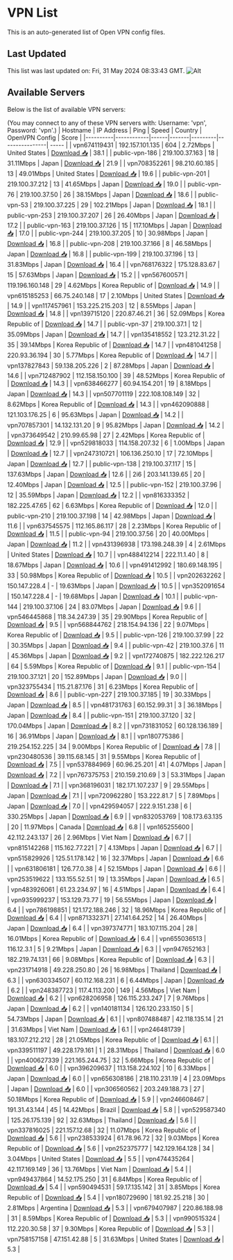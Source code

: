 # VPN List

This is an auto-generated list of Open VPN config files.

## Last Updated

This list was last updated on: Fri, 31 May 2024 08:33:43 GMT.
![Alt](https://repobeats.axiom.co/api/embed/186b98318ef1479477931607c1ad7d823f12451f.svg "Repobeats analytics image")

## Available Servers

Below is the list of available VPN servers:

(You may connect to any of these VPN servers with: Username: 'vpn', Password: 'vpn'.)
| Hostname | IP Address | Ping | Speed | Country | OpenVPN Config | Score |
|----------|------------|------|-------|---------|----------------| ----- |
| vpn674119431 | 192.157.101.135 | 604 | 2.72Mbps | United States | [Download 📥](./configs/server_0_US.ovpn) | 38.1 |
| public-vpn-186 | 219.100.37.163 | 18 | 31.11Mbps | Japan | [Download 📥](./configs/server_1_JP.ovpn) | 21.9 |
| vpn708352261 | 98.210.60.185 | 13 | 49.01Mbps | United States | [Download 📥](./configs/server_2_US.ovpn) | 19.6 |
| public-vpn-201 | 219.100.37.212 | 13 | 41.65Mbps | Japan | [Download 📥](./configs/server_3_JP.ovpn) | 19.0 |
| public-vpn-76 | 219.100.37.50 | 26 | 38.15Mbps | Japan | [Download 📥](./configs/server_4_JP.ovpn) | 18.6 |
| public-vpn-53 | 219.100.37.225 | 29 | 102.21Mbps | Japan | [Download 📥](./configs/server_5_JP.ovpn) | 18.1 |
| public-vpn-253 | 219.100.37.207 | 26 | 26.40Mbps | Japan | [Download 📥](./configs/server_6_JP.ovpn) | 17.2 |
| public-vpn-163 | 219.100.37.126 | 15 | 117.10Mbps | Japan | [Download 📥](./configs/server_7_JP.ovpn) | 17.0 |
| public-vpn-244 | 219.100.37.205 | 10 | 30.98Mbps | Japan | [Download 📥](./configs/server_8_JP.ovpn) | 16.8 |
| public-vpn-208 | 219.100.37.166 | 8 | 46.58Mbps | Japan | [Download 📥](./configs/server_9_JP.ovpn) | 16.8 |
| public-vpn-199 | 219.100.37.196 | 13 | 31.83Mbps | Japan | [Download 📥](./configs/server_10_JP.ovpn) | 16.4 |
| vpn768176322 | 175.128.83.67 | 15 | 57.63Mbps | Japan | [Download 📥](./configs/server_11_JP.ovpn) | 15.2 |
| vpn567600571 | 119.196.160.148 | 29 | 4.62Mbps | Korea Republic of | [Download 📥](./configs/server_12_KR.ovpn) | 14.9 |
| vpn615185253 | 66.75.240.148 | 17 | 2.10Mbps | United States | [Download 📥](./configs/server_13_US.ovpn) | 14.9 |
| vpn117457961 | 153.225.215.203 | 12 | 8.55Mbps | Japan | [Download 📥](./configs/server_14_JP.ovpn) | 14.8 |
| vpn139715120 | 220.87.46.21 | 36 | 52.09Mbps | Korea Republic of | [Download 📥](./configs/server_15_KR.ovpn) | 14.7 |
| public-vpn-37 | 219.100.37.1 | 12 | 35.09Mbps | Japan | [Download 📥](./configs/server_16_JP.ovpn) | 14.7 |
| vpn135418552 | 123.212.31.22 | 35 | 39.14Mbps | Korea Republic of | [Download 📥](./configs/server_17_KR.ovpn) | 14.7 |
| vpn481041258 | 220.93.36.194 | 30 | 5.77Mbps | Korea Republic of | [Download 📥](./configs/server_18_KR.ovpn) | 14.7 |
| vpn137827843 | 59.138.205.226 | 2 | 87.28Mbps | Japan | [Download 📥](./configs/server_19_JP.ovpn) | 14.6 |
| vpn712487902 | 112.158.150.100 | 39 | 48.52Mbps | Korea Republic of | [Download 📥](./configs/server_20_KR.ovpn) | 14.3 |
| vpn638466277 | 60.94.154.201 | 19 | 8.18Mbps | Japan | [Download 📥](./configs/server_21_JP.ovpn) | 14.3 |
| vpn507701119 | 222.108.108.149 | 32 | 8.62Mbps | Korea Republic of | [Download 📥](./configs/server_22_KR.ovpn) | 14.3 |
| vpn462090888 | 121.103.176.25 | 6 | 95.63Mbps | Japan | [Download 📥](./configs/server_23_JP.ovpn) | 14.2 |
| vpn707857301 | 14.132.131.20 | 9 | 95.82Mbps | Japan | [Download 📥](./configs/server_24_JP.ovpn) | 14.2 |
| vpn373649542 | 210.99.65.98 | 27 | 2.42Mbps | Korea Republic of | [Download 📥](./configs/server_25_KR.ovpn) | 12.9 |
| vpn529818033 | 114.158.207.32 | 6 | 1.00Mbps | Japan | [Download 📥](./configs/server_26_JP.ovpn) | 12.7 |
| vpn247310721 | 106.136.250.10 | 17 | 72.10Mbps | Japan | [Download 📥](./configs/server_27_JP.ovpn) | 12.7 |
| public-vpn-138 | 219.100.37.117 | 15 | 137.63Mbps | Japan | [Download 📥](./configs/server_28_JP.ovpn) | 12.6 |
| 2i6 | 203.141.139.65 | 20 | 12.40Mbps | Japan | [Download 📥](./configs/server_29_JP.ovpn) | 12.5 |
| public-vpn-152 | 219.100.37.96 | 12 | 35.59Mbps | Japan | [Download 📥](./configs/server_30_JP.ovpn) | 12.2 |
| vpn816333352 | 182.225.47.65 | 62 | 6.63Mbps | Korea Republic of | [Download 📥](./configs/server_31_KR.ovpn) | 12.0 |
| public-vpn-210 | 219.100.37.198 | 14 | 42.98Mbps | Japan | [Download 📥](./configs/server_32_JP.ovpn) | 11.6 |
| vpn637545575 | 112.165.86.117 | 28 | 2.23Mbps | Korea Republic of | [Download 📥](./configs/server_33_KR.ovpn) | 11.5 |
| public-vpn-94 | 219.100.37.56 | 20 | 40.00Mbps | Japan | [Download 📥](./configs/server_34_JP.ovpn) | 11.2 |
| vpn431396938 | 173.198.248.39 | 4 | 2.61Mbps | United States | [Download 📥](./configs/server_35_US.ovpn) | 10.7 |
| vpn488412214 | 222.11.1.40 | 8 | 18.67Mbps | Japan | [Download 📥](./configs/server_36_JP.ovpn) | 10.6 |
| vpn491412992 | 180.69.148.195 | 33 | 50.98Mbps | Korea Republic of | [Download 📥](./configs/server_37_KR.ovpn) | 10.5 |
| vpn202632262 | 150.147.228.4 | - | 19.63Mbps | Japan | [Download 📥](./configs/server_38_JP.ovpn) | 10.5 |
| vpn352091654 | 150.147.228.4 | - | 19.68Mbps | Japan | [Download 📥](./configs/server_39_JP.ovpn) | 10.1 |
| public-vpn-144 | 219.100.37.106 | 24 | 83.07Mbps | Japan | [Download 📥](./configs/server_40_JP.ovpn) | 9.6 |
| vpn546445868 | 118.34.247.39 | 35 | 29.90Mbps | Korea Republic of | [Download 📥](./configs/server_41_KR.ovpn) | 9.5 |
| vpn568844762 | 218.154.94.136 | 22 | 9.07Mbps | Korea Republic of | [Download 📥](./configs/server_42_KR.ovpn) | 9.5 |
| public-vpn-126 | 219.100.37.99 | 22 | 30.35Mbps | Japan | [Download 📥](./configs/server_43_JP.ovpn) | 9.4 |
| public-vpn-42 | 219.100.37.6 | 11 | 45.36Mbps | Japan | [Download 📥](./configs/server_44_JP.ovpn) | 9.2 |
| vpn172740875 | 182.222.126.217 | 64 | 5.59Mbps | Korea Republic of | [Download 📥](./configs/server_45_KR.ovpn) | 9.1 |
| public-vpn-154 | 219.100.37.121 | 20 | 152.89Mbps | Japan | [Download 📥](./configs/server_46_JP.ovpn) | 9.0 |
| vpn323755434 | 115.21.87.176 | 31 | 6.23Mbps | Korea Republic of | [Download 📥](./configs/server_47_KR.ovpn) | 8.6 |
| public-vpn-227 | 219.100.37.185 | 19 | 30.33Mbps | Japan | [Download 📥](./configs/server_48_JP.ovpn) | 8.5 |
| vpn481731763 | 60.152.99.31 | 3 | 36.18Mbps | Japan | [Download 📥](./configs/server_49_JP.ovpn) | 8.4 |
| public-vpn-151 | 219.100.37.120 | 32 | 170.04Mbps | Japan | [Download 📥](./configs/server_50_JP.ovpn) | 8.2 |
| vpn731831052 | 60.128.136.189 | 16 | 36.91Mbps | Japan | [Download 📥](./configs/server_51_JP.ovpn) | 8.1 |
| vpn180775386 | 219.254.152.225 | 34 | 9.00Mbps | Korea Republic of | [Download 📥](./configs/server_52_KR.ovpn) | 7.8 |
| vpn230480536 | 39.115.68.145 | 31 | 9.55Mbps | Korea Republic of | [Download 📥](./configs/server_53_KR.ovpn) | 7.5 |
| vpn537884969 | 60.96.25.201 | 41 | 4.07Mbps | Japan | [Download 📥](./configs/server_54_JP.ovpn) | 7.2 |
| vpn767375753 | 210.159.210.69 | 3 | 53.31Mbps | Japan | [Download 📥](./configs/server_55_JP.ovpn) | 7.1 |
| vpn368196031 | 182.171.107.237 | 9 | 29.55Mbps | Japan | [Download 📥](./configs/server_56_JP.ovpn) | 7.1 |
| vpn720962280 | 153.222.81.7 | 5 | 7.89Mbps | Japan | [Download 📥](./configs/server_57_JP.ovpn) | 7.0 |
| vpn429594057 | 222.9.151.238 | 6 | 330.25Mbps | Japan | [Download 📥](./configs/server_58_JP.ovpn) | 6.9 |
| vpn832053769 | 108.173.63.135 | 20 | 11.97Mbps | Canada | [Download 📥](./configs/server_59_CA.ovpn) | 6.8 |
| vpn165255600 | 42.112.243.137 | 26 | 2.96Mbps | Viet Nam | [Download 📥](./configs/server_60_VN.ovpn) | 6.7 |
| vpn815142268 | 115.162.77.221 | 7 | 4.13Mbps | Japan | [Download 📥](./configs/server_61_JP.ovpn) | 6.7 |
| vpn515829926 | 125.51.178.142 | 16 | 32.37Mbps | Japan | [Download 📥](./configs/server_62_JP.ovpn) | 6.6 |
| vpn631806181 | 126.77.0.38 | 4 | 52.15Mbps | Japan | [Download 📥](./configs/server_63_JP.ovpn) | 6.6 |
| vpn253519622 | 133.155.52.51 | 19 | 13.35Mbps | Japan | [Download 📥](./configs/server_64_JP.ovpn) | 6.5 |
| vpn483926061 | 61.23.234.97 | 16 | 4.51Mbps | Japan | [Download 📥](./configs/server_65_JP.ovpn) | 6.4 |
| vpn935999237 | 153.129.73.77 | 19 | 56.55Mbps | Japan | [Download 📥](./configs/server_66_JP.ovpn) | 6.4 |
| vpn786198851 | 121.172.188.246 | 32 | 18.96Mbps | Korea Republic of | [Download 📥](./configs/server_67_KR.ovpn) | 6.4 |
| vpn871332371 | 27.141.64.252 | 14 | 26.40Mbps | Japan | [Download 📥](./configs/server_68_JP.ovpn) | 6.4 |
| vpn397374771 | 183.107.115.204 | 28 | 16.01Mbps | Korea Republic of | [Download 📥](./configs/server_69_KR.ovpn) | 6.4 |
| vpn655036513 | 116.12.3.1 | 5 | 9.21Mbps | Japan | [Download 📥](./configs/server_70_JP.ovpn) | 6.3 |
| vpn947652163 | 182.219.74.131 | 66 | 9.08Mbps | Korea Republic of | [Download 📥](./configs/server_71_KR.ovpn) | 6.3 |
| vpn231714918 | 49.228.250.80 | 26 | 16.98Mbps | Thailand | [Download 📥](./configs/server_72_TH.ovpn) | 6.3 |
| vpn630334507 | 60.112.168.231 | 6 | 6.44Mbps | Japan | [Download 📥](./configs/server_73_JP.ovpn) | 6.2 |
| vpn248387723 | 117.4.113.200 | 149 | 4.56Mbps | Viet Nam | [Download 📥](./configs/server_74_VN.ovpn) | 6.2 |
| vpn628206958 | 126.115.233.247 | 7 | 9.76Mbps | Japan | [Download 📥](./configs/server_75_JP.ovpn) | 6.2 |
| vpn140181134 | 126.120.233.150 | 5 | 54.73Mbps | Japan | [Download 📥](./configs/server_76_JP.ovpn) | 6.1 |
| vpn807488487 | 42.118.135.14 | 21 | 31.63Mbps | Viet Nam | [Download 📥](./configs/server_77_VN.ovpn) | 6.1 |
| vpn246481739 | 183.107.212.212 | 28 | 21.05Mbps | Korea Republic of | [Download 📥](./configs/server_78_KR.ovpn) | 6.1 |
| vpn339511197 | 49.228.179.161 | 1 | 28.31Mbps | Thailand | [Download 📥](./configs/server_79_TH.ovpn) | 6.0 |
| vpn400627339 | 221.165.244.75 | 32 | 5.66Mbps | Korea Republic of | [Download 📥](./configs/server_80_KR.ovpn) | 6.0 |
| vpn396209637 | 113.158.224.102 | 10 | 6.33Mbps | Japan | [Download 📥](./configs/server_81_JP.ovpn) | 6.0 |
| vpn656308186 | 218.110.231.19 | 4 | 23.09Mbps | Japan | [Download 📥](./configs/server_82_JP.ovpn) | 6.0 |
| vpn306560562 | 203.249.188.73 | 27 | 50.18Mbps | Korea Republic of | [Download 📥](./configs/server_83_KR.ovpn) | 5.9 |
| vpn246608467 | 191.31.43.144 | 45 | 14.42Mbps | Brazil | [Download 📥](./configs/server_84_BR.ovpn) | 5.8 |
| vpn529587340 | 125.26.175.139 | 92 | 32.63Mbps | Thailand | [Download 📥](./configs/server_85_TH.ovpn) | 5.6 |
| vpn337816025 | 221.157.12.68 | 32 | 11.07Mbps | Korea Republic of | [Download 📥](./configs/server_86_KR.ovpn) | 5.6 |
| vpn238533924 | 61.78.96.72 | 32 | 9.03Mbps | Korea Republic of | [Download 📥](./configs/server_87_KR.ovpn) | 5.6 |
| vpn252375777 | 142.129.164.128 | 34 | 3.04Mbps | United States | [Download 📥](./configs/server_88_US.ovpn) | 5.5 |
| vpn474435264 | 42.117.169.149 | 36 | 13.76Mbps | Viet Nam | [Download 📥](./configs/server_89_VN.ovpn) | 5.4 |
| vpn949437864 | 14.52.175.250 | 31 | 6.84Mbps | Korea Republic of | [Download 📥](./configs/server_90_KR.ovpn) | 5.4 |
| vpn590494531 | 59.17.135.142 | 31 | 3.85Mbps | Korea Republic of | [Download 📥](./configs/server_91_KR.ovpn) | 5.4 |
| vpn180729690 | 181.92.25.218 | 30 | 2.81Mbps | Argentina | [Download 📥](./configs/server_92_AR.ovpn) | 5.3 |
| vpn679407987 | 220.86.188.98 | 31 | 8.59Mbps | Korea Republic of | [Download 📥](./configs/server_93_KR.ovpn) | 5.3 |
| vpn990515324 | 112.220.30.58 | 37 | 9.30Mbps | Korea Republic of | [Download 📥](./configs/server_94_KR.ovpn) | 5.3 |
| vpn758157158 | 47.151.42.88 | 5 | 31.63Mbps | United States | [Download 📥](./configs/server_95_US.ovpn) | 5.3 |
